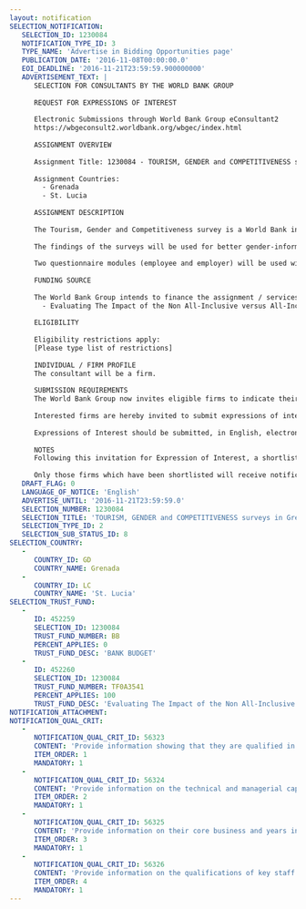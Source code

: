 ```yaml
---
layout: notification
SELECTION_NOTIFICATION: 
   SELECTION_ID: 1230084
   NOTIFICATION_TYPE_ID: 3
   TYPE_NAME: 'Advertise in Bidding Opportunities page'
   PUBLICATION_DATE: '2016-11-08T00:00:00.0'
   EOI_DEADLINE: '2016-11-21T23:59:59.900000000'
   ADVERTISEMENT_TEXT: |
      SELECTION FOR CONSULTANTS BY THE WORLD BANK GROUP
      
      REQUEST FOR EXPRESSIONS OF INTEREST
      
      Electronic Submissions through World Bank Group eConsultant2
      https://wbgeconsult2.worldbank.org/wbgec/index.html
      
      ASSIGNMENT OVERVIEW
      
      Assignment Title: 1230084 - TOURISM, GENDER and COMPETITIVENESS surveys in Grenada and St. Lucia.
      
      Assignment Countries:
        - Grenada
        - St. Lucia
      
      ASSIGNMENT DESCRIPTION
      
      The Tourism, Gender and Competitiveness survey is a World Bank initiative to evaluate the impact of the non-all-inclusive versus all-inclusive tourism models on youth and female employment and potential spillover effects to associate sectors such as agriculture in two pilot countries: St. Lucia and Grenada. 
      
      The findings of the surveys will be used for better gender-informed policy making, supporting gender equality and reducing obstacles for doing business in the tourism and associate sectors such as agribusiness. Furthermore, the projects aims to heighten awareness and demand for gender equality interventions and serve as a baseline for potential impact evaluations.
      
      Two questionnaire modules (employee and employer) will be used with each establishment. The study will target a total of 45 hotels in Grenada and 87 hotels in St. Lucia. In addition, 20 case studies will be conducted with establishments from the agricultural sector, in each island.
      
      FUNDING SOURCE
      
      The World Bank Group intends to finance the assignment / services described below under the following:
        - Evaluating The Impact of the Non All-Inclusive versus All-Inclusive Tourism Development
      
      ELIGIBILITY
      
      Eligibility restrictions apply:
      [Please type list of restrictions]
      
      INDIVIDUAL / FIRM PROFILE
      The consultant will be a firm. 
      
      SUBMISSION REQUIREMENTS
      The World Bank Group now invites eligible firms to indicate their interest in providing the services.  Interested firms must provide information indicating that they are qualified to perform the services (brochures, description of similar assignments, experience in similar conditions, availability of appropriate skills among staff, etc. for firms; CV and cover letter for individuals).  Please note that the total size of all attachments should be less than 5MB.  Consultants may associate to enhance their qualifications.
      
      Interested firms are hereby invited to submit expressions of interest.
      
      Expressions of Interest should be submitted, in English, electronically through World Bank Group eConsultant2 (https://wbgeconsult2.worldbank.org/wbgec/index.html)
      
      NOTES
      Following this invitation for Expression of Interest, a shortlist of qualified firms will be formally invited to submit proposals. Shortlisting and selection will be subject to the availability of funding.
      
      Only those firms which have been shortlisted will receive notification. No debrief will be provided to firms which have not been shortlisted.
   DRAFT_FLAG: 0
   LANGUAGE_OF_NOTICE: 'English'
   ADVERTISE_UNTIL: '2016-11-21T23:59:59.0'
   SELECTION_NUMBER: 1230084
   SELECTION_TITLE: 'TOURISM, GENDER and COMPETITIVENESS surveys in Grenada and St. Lucia.'
   SELECTION_TYPE_ID: 2
   SELECTION_SUB_STATUS_ID: 8
SELECTION_COUNTRY: 
   - 
      COUNTRY_ID: GD
      COUNTRY_NAME: Grenada
   - 
      COUNTRY_ID: LC
      COUNTRY_NAME: 'St. Lucia'
SELECTION_TRUST_FUND: 
   - 
      ID: 452259
      SELECTION_ID: 1230084
      TRUST_FUND_NUMBER: BB
      PERCENT_APPLIES: 0
      TRUST_FUND_DESC: 'BANK BUDGET'
   - 
      ID: 452260
      SELECTION_ID: 1230084
      TRUST_FUND_NUMBER: TF0A3541
      PERCENT_APPLIES: 100
      TRUST_FUND_DESC: 'Evaluating The Impact of the Non All-Inclusive versus All-Inclusive Tourism Development'
NOTIFICATION_ATTACHMENT: 
NOTIFICATION_QUAL_CRIT: 
   - 
      NOTIFICATION_QUAL_CRIT_ID: 56323
      CONTENT: 'Provide information showing that they are qualified in the field of the assignment.'
      ITEM_ORDER: 1
      MANDATORY: 1
   - 
      NOTIFICATION_QUAL_CRIT_ID: 56324
      CONTENT: 'Provide information on the technical and managerial capabilities of the firm.'
      ITEM_ORDER: 2
      MANDATORY: 1
   - 
      NOTIFICATION_QUAL_CRIT_ID: 56325
      CONTENT: 'Provide information on their core business and years in business.'
      ITEM_ORDER: 3
      MANDATORY: 1
   - 
      NOTIFICATION_QUAL_CRIT_ID: 56326
      CONTENT: 'Provide information on the qualifications of key staff.'
      ITEM_ORDER: 4
      MANDATORY: 1
---
```

